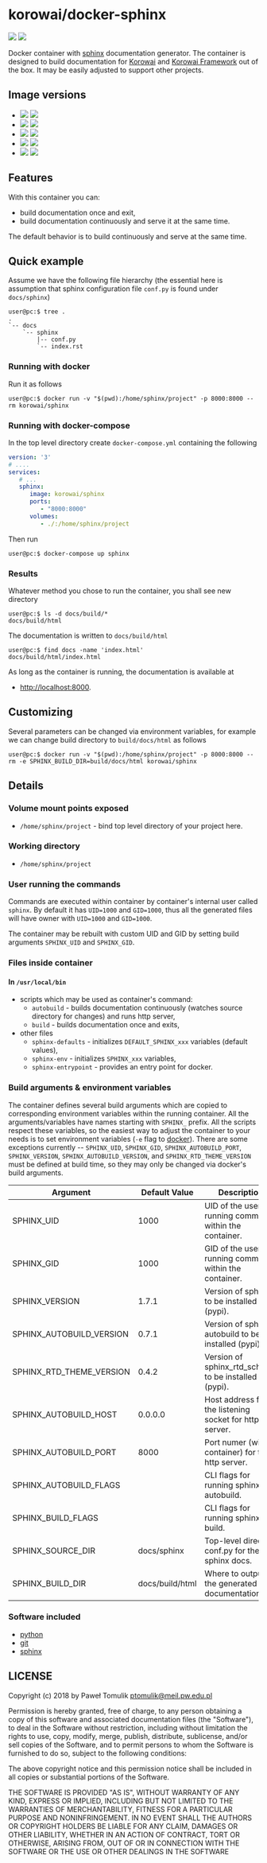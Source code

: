 # korowai/docker-sphinx

[![](https://img.shields.io/docker/stars/korowai/sphinx.svg)](https://hub.docker.com/r/korowai/sphinx/ "Docker Stars")
[![](https://img.shields.io/docker/pulls/korowai/sphinx.svg)](https://hub.docker.com/r/korowai/sphinx/ "Docker Pulls")

Docker container with [sphinx](http://sphinx-doc.org/) documentation generator.
The container is designed to build documentation for
[Korowai](https://github.com/korowai/korowai/) and
[Korowai Framework](https://github.com/korowai/framework/) out of the
box. It may be easily adjusted to support other projects.

## Image versions

  - [![](https://images.microbadger.com/badges/version/korowai/sphinx.svg)](https://microbadger.com/images/korowai/sphinx "Get your own version badge on microbadger.com") [![](https://images.microbadger.com/badges/image/korowai/sphinx.svg)](https://microbadger.com/images/korowai/sphinx "Get your own image badge on microbadger.com")
  - [![](https://images.microbadger.com/badges/version/korowai/sphinx:3.7-alpine.svg)](https://microbadger.com/images/korowai/sphinx:3.7-alpine "Get your own version badge on microbadger.com") [![](https://images.microbadger.com/badges/image/korowai/sphinx:3.7-alpine.svg)](https://microbadger.com/images/korowai/sphinx:3.7-alpine "Get your own image badge on microbadger.com")
  - [![](https://images.microbadger.com/badges/version/korowai/sphinx:3.6-alpine.svg)](https://microbadger.com/images/korowai/sphinx:3.6-alpine "Get your own version badge on microbadger.com") [![](https://images.microbadger.com/badges/image/korowai/sphinx:3.6-alpine.svg)](https://microbadger.com/images/korowai/sphinx:3.6-alpine "Get your own image badge on microbadger.com")
  - [![](https://images.microbadger.com/badges/version/korowai/sphinx:3.5-alpine.svg)](https://microbadger.com/images/korowai/sphinx:3.5-alpine "Get your own version badge on microbadger.com") [![](https://images.microbadger.com/badges/image/korowai/sphinx:3.5-alpine.svg)](https://microbadger.com/images/korowai/sphinx:3.5-alpine "Get your own image badge on microbadger.com")
  - [![](https://images.microbadger.com/badges/version/korowai/sphinx:2.7-alpine.svg)](https://microbadger.com/images/korowai/sphinx:2.7-alpine "Get your own version badge on microbadger.com") [![](https://images.microbadger.com/badges/image/korowai/sphinx:2.7-alpine.svg)](https://microbadger.com/images/korowai/sphinx:2.7-alpine "Get your own image badge on microbadger.com")

## Features

With this container you can:

  - build documentation once and exit,
  - build documentation continuously and serve it at the same time.

The default behavior is to build continuously and serve at the same time.

## Quick example

Assume we have the following file hierarchy (the essential here is assumption
that sphinx configuration file `conf.py` is found under `docs/sphinx`)

```console
user@pc:$ tree .
.
`-- docs
    `-- sphinx
        |-- conf.py
        `-- index.rst
```

### Running with docker

Run it as follows

```console
user@pc:$ docker run -v "$(pwd):/home/sphinx/project" -p 8000:8000 --rm korowai/sphinx
```

### Running with docker-compose

In the top level directory create `docker-compose.yml` containing the following

```yaml
version: '3'
# ....
services:
   # ...
   sphinx:
      image: korowai/sphinx
      ports:
         - "8000:8000"
      volumes:
         - ./:/home/sphinx/project
```

Then run

```console
user@pc:$ docker-compose up sphinx
```

### Results

Whatever method you chose to run the container, you shall see new directory

```console
user@pc:$ ls -d docs/build/*
docs/build/html
```

The documentation is written to `docs/build/html`

```console
user@pc:$ find docs -name 'index.html'
docs/build/html/index.html
```

As long as the container is running, the documentation is available at

  - <http://localhost:8000>.

## Customizing

Several parameters can be changed via environment variables, for example we can
change build directory to ``build/docs/html`` as follows

```console
user@pc:$ docker run -v "$(pwd):/home/sphinx/project" -p 8000:8000 --rm -e SPHINX_BUILD_DIR=build/docs/html korowai/sphinx
```

## Details

### Volume mount points exposed

  - `/home/sphinx/project` - bind top level directory of your project here.

### Working directory

  - `/home/sphinx/project`

### User running the commands

Commands are executed within container by container's internal user called
`sphinx`. By default it has `UID=1000` and `GID=1000`, thus all the generated
files will have owner with `UID=1000` and `GID=1000`.

The container may be rebuilt with custom UID and GID by setting build
arguments `SPHINX_UID` and `SPHINX_GID`.

### Files inside container

#### In `/usr/local/bin`

  - scripts which may be used as container's command:
      - `autobuild` - builds documentation continuously (watches source
        directory for changes) and runs http server,
      - `build` - builds documentation once and exits,
  - other files
      - `sphinx-defaults` - initializes `DEFAULT_SPHINX_xxx` variables (default
        values),
      - `sphinx-env` - initializes `SPHINX_xxx` variables,
      - `sphinx-entrypoint` - provides an entry point for docker.

### Build arguments & environment variables

The container defines several build arguments which are copied to corresponding
environment variables within the running container. All the arguments/variables
have names starting with `SPHINX_` prefix. All the scripts respect these
variables, so the easiest way to adjust the container to your needs is to set
environment variables (`-e` flag to [docker](https://docker.com/)). There are
some exceptions currently -- `SPHINX_UID`, `SPHINX_GID`,
`SPHINX_AUTOBUILD_PORT`, `SPHINX_VERSION`, `SPHINX_AUTOBUILD_VERSION`, and
`SPHINX_RTD_THEME_VERSION` must be defined at build time, so they
may only be changed via docker's build arguments.

| Argument                    | Default Value            | Description                                            |
| --------------------------- | ------------------------ | ------------------------------------------------------ |
| SPHINX\_UID                 | 1000                     | UID of the user running commands within the container. |
| SPHINX\_GID                 | 1000                     | GID of the user running commands within the container. |
| SPHINX\_VERSION             | 1.7.1                    | Version of sphinx to be installed (pypi).              |
| SPHINX\_AUTOBUILD\_VERSION  | 0.7.1                    | Version of sphinx-autobuild to be installed (pypi).    |
| SPHINX\_RTD\_THEME\_VERSION | 0.4.2                    | Version of sphinx\_rtd\_scheme to be installed (pypi). |
| SPHINX\_AUTOBUILD\_HOST     | 0.0.0.0                  | Host address for the listening socket for http server. |
| SPHINX\_AUTOBUILD\_PORT     | 8000                     | Port numer (within container) for the http server.     |
| SPHINX\_AUTOBUILD\_FLAGS    |                          | CLI flags for running sphinx-autobuild.                |
| SPHINX\_BUILD\_FLAGS        |                          | CLI flags for running sphinx-build.                    |
| SPHINX\_SOURCE\_DIR         | docs/sphinx              | Top-level directory conf.py for the sphinx docs.       |
| SPHINX\_BUILD\_DIR          | docs/build/html          | Where to output the generated documentation.           |

### Software included

  - [python](https://python.org/)
  - [git](https://git-scm.com/)
  - [sphinx](https://sphinx-doc.org/)

## LICENSE

Copyright (c) 2018 by Paweł Tomulik <ptomulik@meil.pw.edu.pl>

Permission is hereby granted, free of charge, to any person obtaining a copy of
this software and associated documentation files (the "Software"), to deal in
the Software without restriction, including without limitation the rights to
use, copy, modify, merge, publish, distribute, sublicense, and/or sell copies
of the Software, and to permit persons to whom the Software is furnished to do
so, subject to the following conditions:

The above copyright notice and this permission notice shall be included in all
copies or substantial portions of the Software.

THE SOFTWARE IS PROVIDED "AS IS", WITHOUT WARRANTY OF ANY KIND, EXPRESS OR
IMPLIED, INCLUDING BUT NOT LIMITED TO THE WARRANTIES OF MERCHANTABILITY,
FITNESS FOR A PARTICULAR PURPOSE AND NONINFRINGEMENT.  IN NO EVENT SHALL THE
AUTHORS OR COPYRIGHT HOLDERS BE LIABLE FOR ANY CLAIM, DAMAGES OR OTHER
LIABILITY, WHETHER IN AN ACTION OF CONTRACT, TORT OR OTHERWISE, ARISING FROM,
OUT OF OR IN CONNECTION WITH THE
SOFTWARE OR THE USE OR OTHER DEALINGS IN THE SOFTWARE
